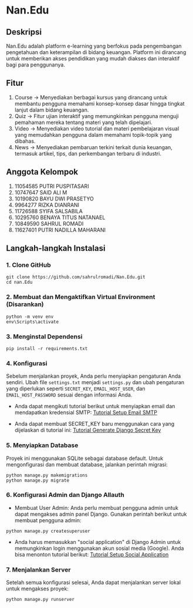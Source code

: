 # Nan.Edu

## Deskripsi

Nan.Edu adalah platform e-learning yang berfokus pada pengembangan pengetahuan dan keterampilan di bidang keuangan. Platform ini dirancang untuk memberikan akses pendidikan yang mudah diakses dan interaktif bagi para penggunanya.

## Fitur

1. Course -> Menyediakan berbagai kursus yang dirancang untuk membantu pengguna memahami konsep-konsep dasar hingga tingkat lanjut dalam bidang keuangan.
2. Quiz -> Fitur ujian interaktif yang memungkinkan pengguna menguji pemahaman mereka tentang materi yang telah dipelajari.
3. Video -> Menyediakan video tutorial dan materi pembelajaran visual yang memudahkan pengguna dalam memahami topik-topik yang dibahas.
4. News -> Menyediakan pembaruan terkini terkait dunia keuangan, termasuk artikel, tips, dan perkembangan terbaru di industri.

## Anggota Kelompok

1. 11054585 PUTRI PUSPITASARI
2. 10747647 SAID ALI M
3. 10190820 BAYU DWI PRASETYO
4. 9964277 RIZKA DIANRANI
5. 11726588 SYIFA SALSABILA
6. 10295760 BENAYA TITUS NATANAEL
7. 10849590 SAHRUL ROMADI
8. 11627401 PUTRI NADILLA MAHARANI

## Langkah-langkah Instalasi

### 1. Clone GitHub

```
git clone https://github.com/sahrulromadi/Nan.Edu.git
cd nan.Edu
```

### 2. Membuat dan Mengaktifkan Virtual Environment (Disarankan)

```
python -m venv env
env\Scripts\activate
```

### 3. Menginstal Dependensi

```
pip install -r requirements.txt
```

### 4. Konfigurasi

Sebelum menjalankan proyek, Anda perlu menyiapkan pengaturan Anda sendiri. Ubah file `settings.txt` menjadi `settings.py` dan ubah pengaturan yang diperlukan seperti `SECRET_KEY`, `EMAIL_HOST_USER`, dan `EMAIL_HOST_PASSWORD` sesuai dengan informasi Anda.

- Anda dapat mengikuti tutorial berikut untuk menyiapkan email dan mendapatkan kredensial SMTP:
  [Tutorial Setup Email SMTP](https://youtu.be/Mezha1p_dTE?si=6QRiAUFm8K-XDZ5A)

- Anda dapat membuat SECRET_KEY baru menggunakan cara yang dijelaskan di tutorial ini:
  [Tutorial Generate Django Secret Key](https://youtu.be/ZTZvqVJ8RGc?si=ujNe77qiQDo8wnIN)

### 5. Menyiapkan Database

Proyek ini menggunakan SQLite sebagai database default. Untuk mengonfigurasi dan membuat database, jalankan perintah migrasi:

```
python manage.py makemigrations
python manage.py migrate
```

### 6. Konfigurasi Admin dan Django Allauth

- Membuat User Admin: Anda perlu membuat pengguna admin untuk dapat mengakses admin panel Django. Gunakan perintah berikut untuk membuat pengguna admin:

```
python manage.py createsuperuser
```

- Anda harus memasukkan "social application" di Django Admin untuk memungkinkan login menggunakan akun sosial media (Google). Anda bisa menonton tutorial berikut:
  [Tutorial Setup Social Application](https://youtu.be/RyB_wdEZhOwsi=2zDpeoSlsBJuMIe4)

### 7. Menjalankan Server

Setelah semua konfigurasi selesai, Anda dapat menjalankan server lokal untuk mengakses proyek:

```
python manage.py runserver
```
